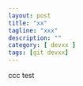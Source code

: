 ```yaml
---
layout: post
title: "xx"
tagline: "xxx"
description: ""
category: [ devxx ]
tags: [git devxx]
---
```

ccc test